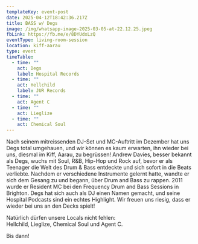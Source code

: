 ```yaml
---
templateKey: event-post
date: 2025-04-12T18:42:36.217Z
title: BASS w/ Degs
image: /img/whatsapp-image-2025-03-05-at-22.12.25.jpeg
fbLink: https://fb.me/e/8DYUdxLzQ
eventType: living-room-session
location: kiff-aarau
type: event
timeTable:
  - time: ""
    act: Degs
    label: Hospital Records
  - time: ""
    act: Hellchild
    label: JUR Records
  - time: ""
    act: Agent C
  - time: ""
    act: Lieglize
  - time: ""
    act: Chemical Soul
---
```

Nach seinem mitreissenden DJ-Set und MC-Auftritt im Dezember hat uns Degs total umgehauen, und wir können es kaum erwarten, ihn wieder bei uns, diesmal im Kiff, Aarau, zu begrüssen! Andrew Davies, besser bekannt als Degs, wuchs mit Soul, R&B, Hip-Hop und Rock auf, bevor er als Teenager die Welt des Drum & Bass entdeckte und sich sofort in die Beats verliebte. Nachdem er verschiedene Instrumente gelernt hatte, wandte er sich dem Gesang zu und begann, über Drum and Bass zu rappen. 2011 wurde er Resident MC bei den Frequency Drum and Bass Sessions in Brighton. Degs hat sich auch als DJ einen Namen gemacht, und seine Hospital Podcasts sind ein echtes Highlight. Wir freuen uns riesig, dass er wieder bei uns an den Decks spielt!

Natürlich dürfen unsere Locals nicht fehlen:\
Hellchild, Lieglize, Chemical Soul und Agent C.

Bis dann!